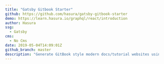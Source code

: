 ```yaml
---
title: "Gatsby Gitbook Starter"
github: https://github.com/hasura/gatsby-gitbook-starter
demo: https://learn.hasura.io/graphql/react/introduction
author: Hasura
ssg:
  - Gatsby
cms:
  - No Cms
date: 2019-05-04T14:09:01Z
github_branch: master
description: "Generate GitBook style modern docs/tutorial websites using Gatsby + MDX"
---
```


